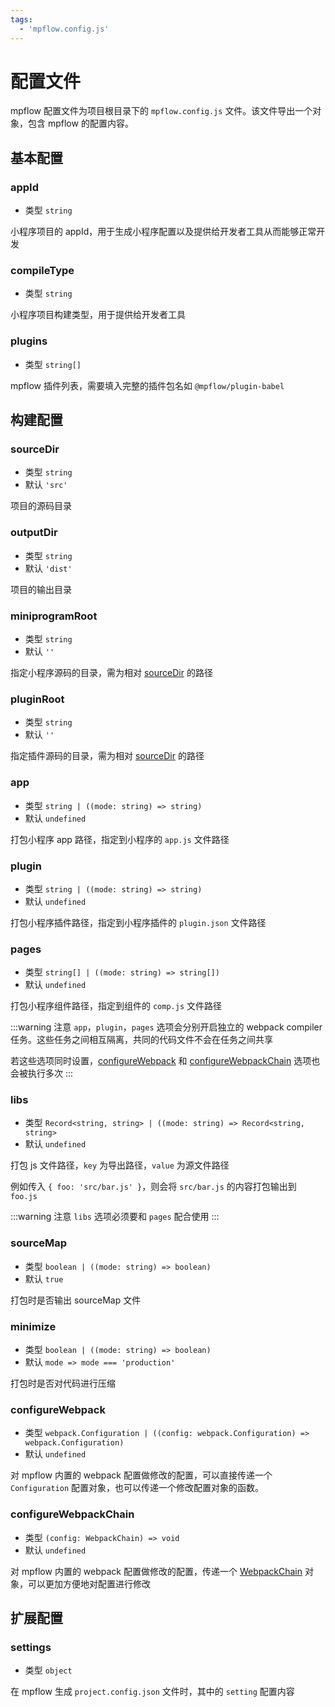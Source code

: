 ```yaml
---
tags:
  - 'mpflow.config.js'
---
```


# 配置文件

mpflow 配置文件为项目根目录下的 `mpflow.config.js` 文件。该文件导出一个对象，包含 mpflow 的配置内容。

## 基本配置

### appId
+ 类型 `string`

小程序项目的 appId，用于生成小程序配置以及提供给开发者工具从而能够正常开发

### compileType
+ 类型 `string`

小程序项目构建类型，用于提供给开发者工具

### plugins
+ 类型 `string[]`

mpflow 插件列表，需要填入完整的插件包名如 `@mpflow/plugin-babel`

## 构建配置

### sourceDir
+ 类型 `string`
+ 默认 `'src'`

项目的源码目录

### outputDir
+ 类型 `string`
+ 默认 `'dist'`

项目的输出目录

### miniprogramRoot
+ 类型 `string`
+ 默认 `''`

指定小程序源码的目录，需为相对 [sourceDir](#sourcedir) 的路径

### pluginRoot
+ 类型 `string`
+ 默认 `''`

指定插件源码的目录，需为相对 [sourceDir](#sourcedir) 的路径

### app
+ 类型 `string | ((mode: string) => string)`
+ 默认 `undefined`

打包小程序 app 路径，指定到小程序的 `app.js` 文件路径

### plugin
+ 类型 `string | ((mode: string) => string)`
+ 默认 `undefined`

打包小程序插件路径，指定到小程序插件的 `plugin.json` 文件路径

### pages
+ 类型 `string[] | ((mode: string) => string[])`
+ 默认 `undefined`

打包小程序组件路径，指定到组件的 `comp.js` 文件路径

:::warning 注意
`app`，`plugin`，`pages` 选项会分别开启独立的 webpack compiler 任务。这些任务之间相互隔离，共同的代码文件不会在任务之间共享

若这些选项同时设置，[configureWebpack](#configurewebpack) 和 [configureWebpackChain](#configurewebpackchain) 选项也会被执行多次
:::

### libs
+ 类型 `Record<string, string> | ((mode: string) => Record<string, string>`
+ 默认 `undefined`

打包 js 文件路径，`key` 为导出路径，`value` 为源文件路径

例如传入 `{ foo: 'src/bar.js' }`，则会将 `src/bar.js` 的内容打包输出到 `foo.js`

:::warning 注意
`libs` 选项必须要和 `pages` 配合使用
:::

### sourceMap
+ 类型 `boolean | ((mode: string) => boolean)`
+ 默认 `true`

打包时是否输出 sourceMap 文件

### minimize
+ 类型 `boolean | ((mode: string) => boolean)`
+ 默认 `mode => mode === 'production'`

打包时是否对代码进行压缩

### configureWebpack
+ 类型 `webpack.Configuration | ((config: webpack.Configuration) => webpack.Configuration)`
+ 默认 `undefined`

对 mpflow 内置的 webpack 配置做修改的配置，可以直接传递一个 `Configuration` 配置对象，也可以传递一个修改配置对象的函数。

### configureWebpackChain
+ 类型 `(config: WebpackChain) => void`
+ 默认 `undefined`

对 mpflow 内置的 webpack 配置做修改的配置，传递一个 [WebpackChain](https://github.com/neutrinojs/webpack-chain) 对象，可以更加方便地对配置进行修改

## 扩展配置

### settings
+ 类型 `object`

在 mpflow 生成 `project.config.json` 文件时，其中的 `setting` 配置内容
